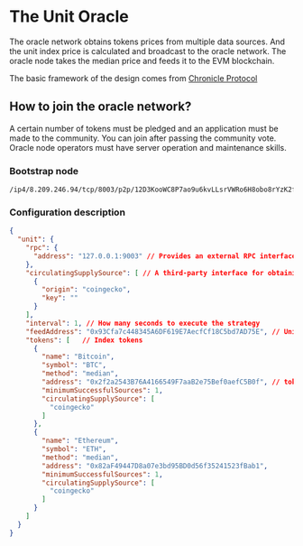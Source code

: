 # The Unit Oracle

The oracle network obtains tokens prices from multiple data sources.
And the unit index price is calculated and broadcast to the oracle network.
The oracle node takes the median price and feeds it to the EVM blockchain.

The basic framework of the design comes from [Chronicle Protocol](https://github.com/chronicleprotocol)

## How to join the oracle network?
A certain number of tokens must be pledged and an application must be made to the community. You can join after passing the community vote.
Oracle node operators must have server operation and maintenance skills.

### Bootstrap node
    /ip4/8.209.246.94/tcp/8003/p2p/12D3KooWC8P7ao9u6kvLLsrVWRo6H8obo8rYzK2fZwRPAbHPtJwc

### Configuration description
```json
{
  "unit": {
    "rpc": {
      "address": "127.0.0.1:9003" // Provides an external RPC interface for users to access oracle data
    },
    "circulatingSupplySource": [ // A third-party interface for obtaining the current circulation amount.
      {
        "origin": "coingecko",
        "key": ""
      }
    ],
    "interval": 1, // How many seconds to execute the strategy
    "feedAddress": "0x93Cfa7c448345A6DF619E7AecfCf18C5bd7AD75E", // UnitAlgorithm contract address
    "tokens": [   // Index tokens
      {
        "name": "Bitcoin",
        "symbol": "BTC",
        "method": "median",
        "address": "0x2f2a2543B76A4166549F7aaB2e75Bef0aefC5B0f", // token contract address
        "minimumSuccessfulSources": 1,
        "circulatingSupplySource": [
          "coingecko"
        ]
      },
      {
        "name": "Ethereum",
        "symbol": "ETH",
        "method": "median",
        "address": "0x82aF49447D8a07e3bd95BD0d56f35241523fBab1",
        "minimumSuccessfulSources": 1,
        "circulatingSupplySource": [
          "coingecko"
        ]
      }
    ]
  }
}
```